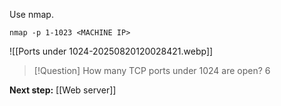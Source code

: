
Use nmap.

```
nmap -p 1-1023 <MACHINE IP>

```

![[Ports under 1024-20250820120028421.webp]]



> [!Question] How many TCP ports under 1024 are open?
> 6


 **Next step:** [[Web server]]
 	
